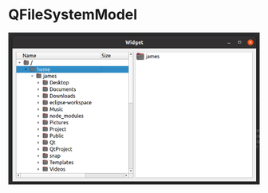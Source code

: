 # QFileSystemModel
![alt text](https://github.com/Sothul/learn-qt/blob/bd96b396bf94952bdfb2fc5abb5663d5f5c27f6e/learn-qt-beginner/10-2QFileSystemModelDemo/10-2QFileSystemModelDemo.png)
